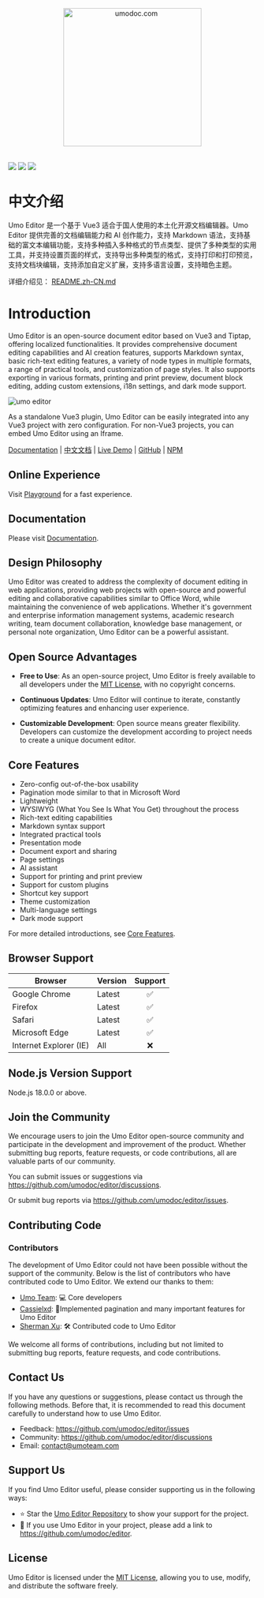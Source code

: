 <p style="text-align: center; margin: 2rem 0">
<a href="https://umodoc.com" target="_blank"><img src="https://unpkg.com/@umoteam/editor-external@latest/static/logo.svg" alt="umodoc.com" width="280" /></a>
</p>

<p style={{ textAlign: 'center' }}>
<a href="https://github.com/umodoc/editor/blob/main/LICENSE" target="_blank"><img src="https://img.shields.io/npm/l/@umoteam/editor" /></a>
<a href="https://www.npmjs.com/package/@umoteam/editor" target="_blank"><img src="https://img.shields.io/npm/v/@umoteam/editor" /></a>
<a href="https://www.npmjs.com/package/@umoteam/editor" target="_blank"><img src="https://img.shields.io/npm/d18m/@umoteam/editor" /></a>
</p>

# 中文介绍

Umo Editor 是一个基于 Vue3 适合于国人使用的本土化开源文档编辑器。Umo Editor 提供完善的文档编辑能力和 AI 创作能力，支持 Markdown 语法，支持基础的富文本编辑功能，支持多种插入多种格式的节点类型、提供了多种类型的实用工具，并支持设置页面的样式，支持导出多种类型的格式，支持打印和打印预览，支持文档块编辑，支持添加自定义扩展，支持多语言设置，支持暗色主题。

详细介绍见： [README.zh-CN.md](https://github.com/umodoc/editor/blob/main/README.zh-CN.md)

# Introduction

Umo Editor is an open-source document editor based on Vue3 and Tiptap, offering localized functionalities. It provides comprehensive document editing capabilities and AI creation features, supports Markdown syntax, basic rich-text editing features, a variety of node types in multiple formats, a range of practical tools, and customization of page styles. It also supports exporting in various formats, printing and print preview, document block editing, adding custom extensions, i18n settings, and dark mode support.

<img src="https://unpkg.com/@umoteam/editor-external@latest/static/umo-editor-en@2x.png" alt="umo editor" />

As a standalone Vue3 plugin, Umo Editor can be easily integrated into any Vue3 project with zero configuration. For non-Vue3 projects, you can embed Umo Editor using an Iframe.

[Documentation](https://editor.umodoc.com/en/docs) | [中文文档](https://editor.umodoc.com/cn/docs) | [Live Demo](https://demo.umodoc.com/editor?lang=en-US) | [GitHub](https://github.com/umodoc/editor) | [NPM](https://www.npmjs.com/package/@umoteam/editor)

## Online Experience

Visit [Playground](https://demo.umodoc.com/editor?pane=hide&lang=en-US) for a fast experience.

## Documentation

Please visit [Documentation](https://editor.umodoc.com/en/docs).

## Design Philosophy

Umo Editor was created to address the complexity of document editing in web applications, providing web projects with open-source and powerful editing and collaborative capabilities similar to Office Word, while maintaining the convenience of web applications. Whether it's government and enterprise information management systems, academic research writing, team document collaboration, knowledge base management, or personal note organization, Umo Editor can be a powerful assistant.

## Open Source Advantages

- **Free to Use**: As an open-source project, Umo Editor is freely available to all developers under the [MIT License](https://github.com/umo-editor/umo-editor/blob/main/LICENSE), with no copyright concerns.

- **Continuous Updates**: Umo Editor will continue to iterate, constantly optimizing features and enhancing user experience.

- **Customizable Development**: Open source means greater flexibility. Developers can customize the development according to project needs to create a unique document editor.

## Core Features

- Zero-config out-of-the-box usability
- Pagination mode similar to that in Microsoft Word
- Lightweight
- WYSIWYG (What You See Is What You Get) throughout the process
- Rich-text editing capabilities
- Markdown syntax support
- Integrated practical tools
- Presentation mode
- Document export and sharing
- Page settings
- AI assistant
- Support for printing and print preview
- Support for custom plugins
- Shortcut key support
- Theme customization
- Multi-language settings
- Dark mode support

For more detailed introductions, see [Core Features](./docs/features).

## Browser Support

| Browser                | Version | Support |
| ---------------------- | ------- | :-----: |
| Google Chrome          | Latest  |   ✅    |
| Firefox                | Latest  |   ✅    |
| Safari                 | Latest  |   ✅    |
| Microsoft Edge         | Latest  |   ✅    |
| Internet Explorer (IE) | All     |   ❌    |

## Node.js Version Support

Node.js 18.0.0 or above.

## Join the Community

We encourage users to join the Umo Editor open-source community and participate in the development and improvement of the product. Whether submitting bug reports, feature requests, or code contributions, all are valuable parts of our community.

You can submit issues or suggestions via https://github.com/umodoc/editor/discussions.

Or submit bug reports via https://github.com/umodoc/editor/issues.

## Contributing Code

### Contributors

The development of Umo Editor could not have been possible without the support of the community. Below is the list of contributors who have contributed code to Umo Editor. We extend our thanks to them:

- [Umo Team](https://github.com/umodoc): 💻 Core developers
- [Cassielxd](https://github.com/Cassielxd): 💪Implemented pagination and many important features for Umo Editor
- [Sherman Xu](https://github.com/xuzhenjun130): 🛠 Contributed code to Umo Editor

We welcome all forms of contributions, including but not limited to submitting bug reports, feature requests, and code contributions.

## Contact Us

If you have any questions or suggestions, please contact us through the following methods. Before that, it is recommended to read this document carefully to understand how to use Umo Editor.

- Feedback: https://github.com/umodoc/editor/issues
- Community: https://github.com/umodoc/editor/discussions
- Email: [contact@umoteam.com](mailto:contact@umoteam.com)

## Support Us

If you find Umo Editor useful, please consider supporting us in the following ways:

- ⭐ Star the [Umo Editor Repository](https://github.com/umodoc/editor) to show your support for the project.
- 🔗 If you use Umo Editor in your project, please add a link to https://github.com/umodoc/editor.

## License

Umo Editor is licensed under the [MIT License](https://github.com/umodoc/editor/blob/main/LICENSE), allowing you to use, modify, and distribute the software freely.

